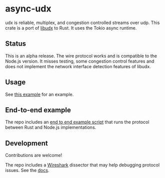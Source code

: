 # async-udx

udx is reliable, multiplex, and congestion controlled streams over udp. This crate is a port of [libudx](https://github.com/hyperswarm/libudx/) to Rust. It uses the Tokio async runtime.

## Status

This is an alpha release. The wire protocol works and is compatible to the Node.js version.
It misses testing, some congestion control features and does not implement the network interface detection features of libudx.

## Usage

See [this example](examples/simple.rs) for an example.

## End-to-end example

The repo includes an [end to end example script](end-to-end/README.md) that runs the protocol between Rust and Node.js implementations.

## Development

Contributions are welcome!

The repo includes a [Wireshark](https://www.wireshark.org/) dissector that may help debugging protocol issues. See the [docs](docs/wireshark/README.md).
